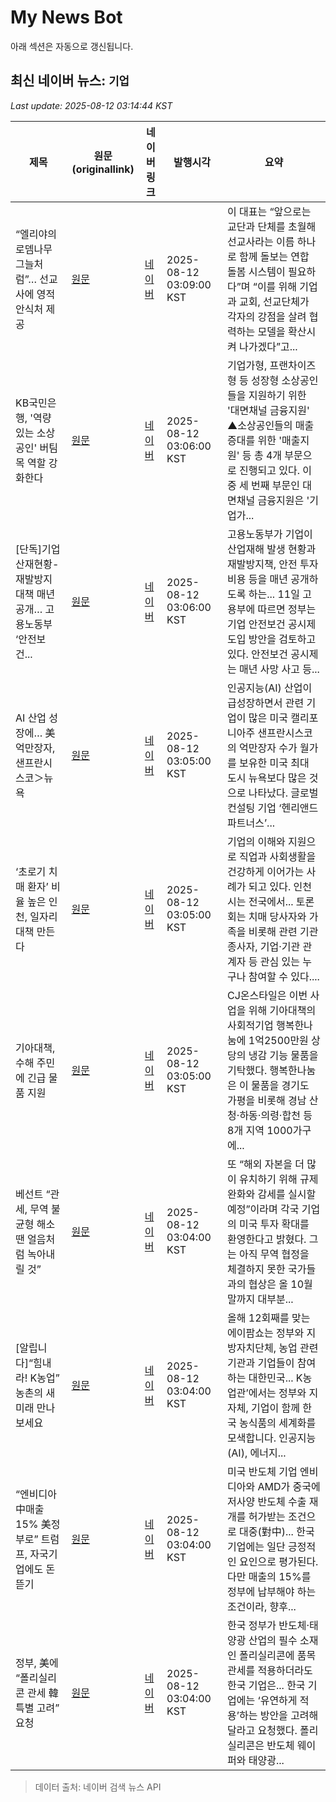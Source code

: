 # My News Bot

아래 섹션은 자동으로 갱신됩니다.

<!-- NEWS:START -->
## 최신 네이버 뉴스: `기업`
_Last update: 2025-08-12 03:14:44 KST_

| 제목 | 원문(originallink) | 네이버 링크 | 발행시각 | 요약 |
|---|---|---|---|---|
| “엘리야의 로뎀나무 그늘처럼”… 선교사에 영적 안식처 제공 | [원문](https://www.kmib.co.kr/article/view.asp?arcid=1754888095&code=23111694&cp=nv) | [네이버](https://n.news.naver.com/mnews/article/005/0001795305?sid=103) | 2025-08-12 03:09:00 KST | 이 대표는 “앞으로는 교단과 단체를 초월해 선교사라는 이름 하나로 함께 돌보는 연합 돌봄 시스템이 필요하다”며 “이를 위해 기업과 교회, 선교단체가 각자의 강점을 살려 협력하는 모델을 확산시켜 나가겠다”고... |
| KB국민은행, '역량 있는 소상공인' 버팀목 역할 강화한다 | [원문](https://www.apnews.kr/news/articleView.html?idxno=3038495) | [네이버](https://www.apnews.kr/news/articleView.html?idxno=3038495) | 2025-08-12 03:06:00 KST | 기업가형, 프랜차이즈형 등 성장형 소상공인들을 지원하기 위한 '대면채널 금융지원' ▲소상공인들의 매출 증대를 위한 '매출지원' 등 총 4개 부문으로 진행되고 있다. 이 중 세 번째 부문인 대면채널 금융지원은 '기업가... |
| [단독]기업 산재현황-재발방지 대책 매년 공개… 고용노동부 ‘안전보건... | [원문](https://www.donga.com/news/Society/article/all/20250812/132168502/2) | [네이버](https://n.news.naver.com/mnews/article/020/0003653681?sid=102) | 2025-08-12 03:06:00 KST | 고용노동부가 기업이 산업재해 발생 현황과 재발방지책, 안전 투자 비용 등을 매년 공개하도록 하는... 11일 고용부에 따르면 정부는 기업 안전보건 공시제 도입 방안을 검토하고 있다. 안전보건 공시제는 매년 사망 사고 등... |
| AI 산업 성장에… 美억만장자, 샌프란시스코＞뉴욕 | [원문](https://www.donga.com/news/People/article/all/20250812/132168368/2) | [네이버](https://n.news.naver.com/mnews/article/020/0003653654?sid=102) | 2025-08-12 03:05:00 KST | 인공지능(AI) 산업이 급성장하면서 관련 기업이 많은 미국 캘리포니아주 샌프란시스코의 억만장자 수가 월가를 보유한 미국 최대 도시 뉴욕보다 많은 것으로 나타났다. 글로벌 컨설팅 기업 ‘헨리앤드파트너스’... |
| ‘초로기 치매 환자’ 비율 높은 인천, 일자리 대책 만든다 | [원문](https://www.donga.com/news/Society/article/all/20250811/132167632/2) | [네이버](https://n.news.naver.com/mnews/article/020/0003653665?sid=102) | 2025-08-12 03:05:00 KST | 기업의 이해와 지원으로 직업과 사회생활을 건강하게 이어가는 사례가 되고 있다. 인천시는 전국에서... 토론회는 치매 당사자와 가족을 비롯해 관련 기관 종사자, 기업·기관 관계자 등 관심 있는 누구나 참여할 수 있다.... |
| 기아대책, 수해 주민에 긴급 물품 지원 | [원문](https://www.kmib.co.kr/article/view.asp?arcid=1754892135&code=23111114&cp=nv) | [네이버](https://n.news.naver.com/mnews/article/005/0001795297?sid=103) | 2025-08-12 03:05:00 KST | CJ온스타일은 이번 사업을 위해 기아대책의 사회적기업 행복한나눔에 1억2500만원 상당의 냉감 기능 물품을 기탁했다. 행복한나눔은 이 물품을 경기도 가평을 비롯해 경남 산청·하동·의령·합천 등 8개 지역 1000가구에... |
| 베선트 “관세, 무역 불균형 해소땐 얼음처럼 녹아내릴 것” | [원문](https://www.donga.com/news/Inter/article/all/20250812/132168843/2) | [네이버](https://n.news.naver.com/mnews/article/020/0003653638?sid=104) | 2025-08-12 03:04:00 KST | 또 “해외 자본을 더 많이 유치하기 위해 규제 완화와 감세를 실시할 예정”이라며 각국 기업의 미국 투자 확대를 환영한다고 밝혔다. 그는 아직 무역 협정을 체결하지 못한 국가들과의 협상은 올 10월 말까지 대부분... |
| [알립니다]“힘내라! K농업” 농촌의 새 미래 만나보세요 | [원문](https://www.donga.com/news/Economy/article/all/20250812/132168855/2) | [네이버](https://n.news.naver.com/mnews/article/020/0003653635?sid=101) | 2025-08-12 03:04:00 KST | 올해 12회째를 맞는 에이팜쇼는 정부와 지방자치단체, 농업 관련 기관과 기업들이 참여하는 대한민국... K농업관’에서는 정부와 지자체, 기업이 함께 한국 농식품의 세계화를 모색합니다. 인공지능(AI), 에너지... |
| “엔비디아 中매출 15% 美정부로” 트럼프, 자국기업에도 돈 뜯기 | [원문](https://www.donga.com/news/Economy/article/all/20250812/132168846/2) | [네이버](https://n.news.naver.com/mnews/article/020/0003653637?sid=101) | 2025-08-12 03:04:00 KST | 미국 반도체 기업 엔비디아와 AMD가 중국에 저사양 반도체 수출 재개를 허가받는 조건으로 대중(對中)... 한국 기업에는 일단 긍정적인 요인으로 평가된다. 다만 매출의 15%를 정부에 납부해야 하는 조건이라, 향후... |
| 정부, 美에 “폴리실리콘 관세 韓 특별 고려” 요청 | [원문](https://www.donga.com/news/Economy/article/all/20250812/132168841/2) | [네이버](https://n.news.naver.com/mnews/article/020/0003653639?sid=101) | 2025-08-12 03:04:00 KST | 한국 정부가 반도체·태양광 산업의 필수 소재인 폴리실리콘에 품목 관세를 적용하더라도 한국 기업은... 한국 기업에는 ‘유연하게 적용’하는 방안을 고려해 달라고 요청했다. 폴리실리콘은 반도체 웨이퍼와 태양광... |

> 데이터 출처: 네이버 검색 뉴스 API
<!-- NEWS:END -->
